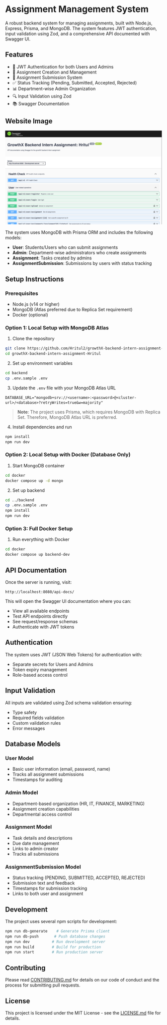 # Assignment Management System

A robust backend system for managing assignments, built with Node.js, Express, Prisma, and MongoDB. The system features JWT authentication, input validation using Zod, and a comprehensive API documented with Swagger UI.

## Features

- 🔐 JWT Authentication for both Users and Admins
- 📝 Assignment Creation and Management
- 🎯 Assignment Submission System
- ✅ Status Tracking (Pending, Submitted, Accepted, Rejected)
- 📊 Department-wise Admin Organization
- 🔍 Input Validation using Zod
- 📚 Swagger Documentation

## Website Image

![Website Image](image.png)

The system uses MongoDB with Prisma ORM and includes the following models:

- **User**: Students/Users who can submit assignments
- **Admin**: Department-wise administrators who create assignments
- **Assignment**: Tasks created by admins
- **AssignmentSubmission**: Submissions by users with status tracking

## Setup Instructions

### Prerequisites

- Node.js (v14 or higher)
- MongoDB (Atlas preferred due to Replica Set requirement)
- Docker (optional)

### Option 1: Local Setup with MongoDB Atlas

1. Clone the repository

```bash
git clone https://github.com/Hritul2/growthX-backend-intern-assignment-Hritul.git
cd growthX-backend-intern-assignment-Hritul
```

2. Set up environment variables

```bash
cd backend
cp .env.sample .env
```

3. Update the `.env` file with your MongoDB Atlas URL

```env
DATABASE_URL="mongodb+srv://<username>:<password>@<cluster-url>/<database>?retryWrites=true&w=majority"
```

> **Note**: The project uses Prisma, which requires MongoDB with Replica Set. Therefore, MongoDB Atlas URL is preferred.

4. Install dependencies and run

```bash
npm install
npm run dev
```

### Option 2: Local Setup with Docker (Database Only)

1. Start MongoDB container

```bash
cd docker
docker compose up -d mongo
```

2. Set up backend

```bash
cd ../backend
cp .env.sample .env
npm install
npm run dev
```

### Option 3: Full Docker Setup

1. Run everything with Docker

```bash
cd docker
docker compose up backend-dev
```

## API Documentation

Once the server is running, visit:

```
http://localhost:8080/api-docs/
```

This will open the Swagger UI documentation where you can:

- View all available endpoints
- Test API endpoints directly
- See request/response schemas
- Authenticate with JWT tokens

## Authentication

The system uses JWT (JSON Web Tokens) for authentication with:

- Separate secrets for Users and Admins
- Token expiry management
- Role-based access control

## Input Validation

All inputs are validated using Zod schema validation ensuring:

- Type safety
- Required fields validation
- Custom validation rules
- Error messages

## Database Models

### User Model

- Basic user information (email, password, name)
- Tracks all assignment submissions
- Timestamps for auditing

### Admin Model

- Department-based organization (HR, IT, FINANCE, MARKETING)
- Assignment creation capabilities
- Departmental access control

### Assignment Model

- Task details and descriptions
- Due date management
- Links to admin creator
- Tracks all submissions

### AssignmentSubmission Model

- Status tracking (PENDING, SUBMITTED, ACCEPTED, REJECTED)
- Submission text and feedback
- Timestamps for submission tracking
- Links to both user and assignment

## Development

The project uses several npm scripts for development:

```bash
npm run db-generate    # Generate Prisma client
npm run db-push       # Push database changes
npm run dev          # Run development server
npm run build        # Build for production
npm run start        # Run production server
```

## Contributing

Please read [CONTRIBUTING.md](CONTRIBUTING.md) for details on our code of conduct and the process for submitting pull requests.

## License

This project is licensed under the MIT License - see the [LICENSE.md](LICENSE.md) file for details.
